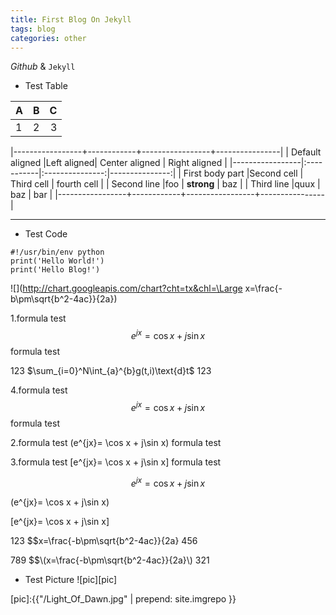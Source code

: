 ```yaml
---
title: First Blog On Jekyll
tags: blog
categories: other
---
```



*Github* & `Jekyll`

- Test Table

|   A   |   B   |   C   |
| ----- |:-----:| -----:|
|   1   |   2   |   3   |


|-----------------+------------+-----------------+----------------|
| Default aligned |Left aligned| Center aligned  | Right aligned  |
|-----------------|:-----------|:---------------:|---------------:|
| First body part |Second cell | Third cell      | fourth cell    |
| Second line     |foo         | **strong**      | baz            |
| Third line      |quux        | baz             | bar            |
|-----------------+------------+-----------------+----------------|


* * *
- Test Code
```
#!/usr/bin/env python
print('Hello World!')
print('Hello Blog!')
```

![](http://chart.googleapis.com/chart?cht=tx&chl=\Large x=\frac{-b\pm\sqrt{b^2-4ac}}{2a})

1.formula test $$e^{jx}= \cos x + j\sin x$$ formula test

123 $\sum_{i=0}^N\int_{a}^{b}g(t,i)\text{d}t$ 123

4.formula test $$ e^{jx}= \cos x + j\sin x $$ formula test

2.formula test \(e^{jx}= \cos x + j\sin x\) formula test

3.formula test \[e^{jx}= \cos x + j\sin x\] formula test

$$e^{jx}= \cos x + j\sin x$$

\(e^{jx}= \cos x + j\sin x\)

\[e^{jx}= \cos x + j\sin x\]

123 $$x=\frac{-b\pm\sqrt{b^2-4ac}}{2a} 456

789 $$\\(x=\frac{-b\pm\sqrt{b^2-4ac}}{2a}\\) 321

- Test Picture
![pic][pic]


[pic]:{{"/Light_Of_Dawn.jpg" | prepend: site.imgrepo }}


